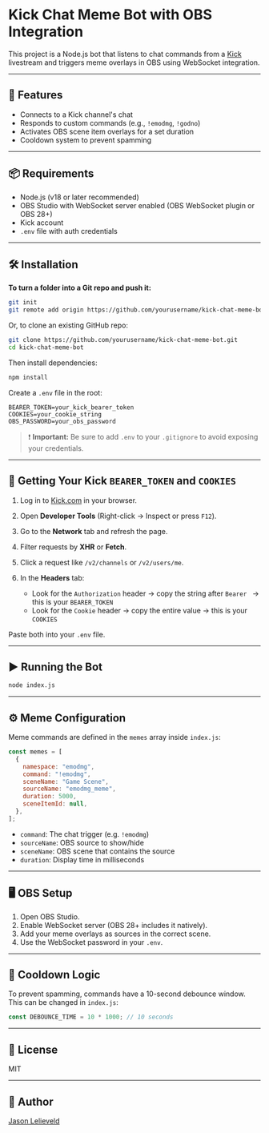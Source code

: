 # Kick Chat Meme Bot with OBS Integration

This project is a Node.js bot that listens to chat commands from a [Kick](https://kick.com) livestream and triggers meme overlays in OBS using WebSocket integration.

---

## 🎉 Features

* Connects to a Kick channel's chat
* Responds to custom commands (e.g., `!emodmg`, `!godno`)
* Activates OBS scene item overlays for a set duration
* Cooldown system to prevent spamming

---

## 📦 Requirements

* Node.js (v18 or later recommended)
* OBS Studio with WebSocket server enabled (OBS WebSocket plugin or OBS 28+)
* Kick account
* `.env` file with auth credentials

---

## 🛠 Installation

**To turn a folder into a Git repo and push it:**

```bash
git init
git remote add origin https://github.com/yourusername/kick-chat-meme-bot.git
```

Or, to clone an existing GitHub repo:

```bash
git clone https://github.com/yourusername/kick-chat-meme-bot.git
cd kick-chat-meme-bot
```

Then install dependencies:

```bash
npm install
```

Create a `.env` file in the root:

```env
BEARER_TOKEN=your_kick_bearer_token
COOKIES=your_cookie_string
OBS_PASSWORD=your_obs_password
```

> ❗ **Important:** Be sure to add `.env` to your `.gitignore` to avoid exposing your credentials.

---

## 🔐 Getting Your Kick `BEARER_TOKEN` and `COOKIES`

1. Log in to [Kick.com](https://kick.com) in your browser.
2. Open **Developer Tools** (Right-click → Inspect or press `F12`).
3. Go to the **Network** tab and refresh the page.
4. Filter requests by **XHR** or **Fetch**.
5. Click a request like `/v2/channels` or `/v2/users/me`.
6. In the **Headers** tab:

   * Look for the `Authorization` header → copy the string after `Bearer ` → this is your `BEARER_TOKEN`
   * Look for the `Cookie` header → copy the entire value → this is your `COOKIES`

Paste both into your `.env` file.

---

## ▶️ Running the Bot

```bash
node index.js
```

---

## ⚙️ Meme Configuration

Meme commands are defined in the `memes` array inside `index.js`:

```js
const memes = [
  {
    namespace: "emodmg",
    command: "!emodmg",
    sceneName: "Game Scene",
    sourceName: "emodmg_meme",
    duration: 5000,
    sceneItemId: null,
  },
];
```

* `command`: The chat trigger (e.g. `!emodmg`)
* `sourceName`: OBS source to show/hide
* `sceneName`: OBS scene that contains the source
* `duration`: Display time in milliseconds

---

## 🖥 OBS Setup

1. Open OBS Studio.
2. Enable WebSocket server (OBS 28+ includes it natively).
3. Add your meme overlays as sources in the correct scene.
4. Use the WebSocket password in your `.env`.

---

## 🧊 Cooldown Logic

To prevent spamming, commands have a 10-second debounce window. This can be changed in `index.js`:

```js
const DEBOUNCE_TIME = 10 * 1000; // 10 seconds
```

---

## 📄 License

MIT

---

## 👤 Author

[Jason Lelieveld](https://github.com/jasonclel)